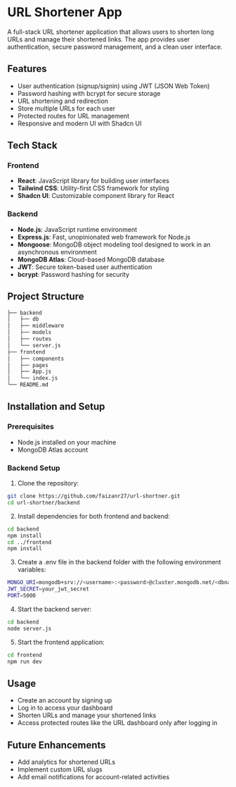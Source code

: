
# URL Shortener App

A full-stack URL shortener application that allows users to shorten long URLs and manage their shortened links. The app provides user authentication, secure password management, and a clean user interface.

## Features


- User authentication (signup/signin) using JWT (JSON Web Token)
- Password hashing with bcrypt for secure storage
- URL shortening and redirection
- Store multiple URLs for each user
- Protected routes for URL management
- Responsive and modern UI with Shadcn UI

## Tech Stack

### Frontend
- **React**: JavaScript library for building user interfaces
- **Tailwind CSS**: Utility-first CSS framework for styling
- **Shadcn UI**: Customizable component library for React

### Backend
- **Node.js**: JavaScript runtime environment
- **Express.js**: Fast, unopinionated web framework for Node.js
- **Mongoose**: MongoDB object modeling tool designed to work in an asynchronous environment
- **MongoDB Atlas**: Cloud-based MongoDB database
- **JWT**: Secure token-based user authentication
- **bcrypt**: Password hashing for security
## Project Structure

```bash
├── backend
│   ├── db          
│   ├── middleware  
│   ├── models      
│   ├── routes     
│   └── server.js   
├── frontend
│   ├── components  
│   ├── pages       
│   ├── App.js     
│   └── index.js    
└── README.md
```
## Installation and Setup

### Prerequisites
- Node.js installed on your machine
- MongoDB Atlas account

### Backend Setup
1. Clone the repository:

```bash
git clone https://github.com/faizanr27/url-shortner.git
cd url-shortner/backend

```
2. Install dependencies for both frontend and backend:

```bash
cd backend
npm install
cd ../frontend
npm install

```
3. Create a .env file in the backend folder with the following environment variables:
```bash
MONGO_URI=mongodb+srv://<username>:<password>@cluster.mongodb.net/<dbname>
JWT_SECRET=your_jwt_secret
PORT=5000

```
4. Start the backend server:
```bash
cd backend
node server.js

```
5. Start the frontend application:
```bash
cd frontend
npm run dev


```
## Usage

- Create an account by signing up
- Log in to access your dashboard
- Shorten URLs and manage your shortened links
- Access protected routes like the URL dashboard only after logging in


## Future Enhancements

- Add analytics for shortened URLs
- Implement custom URL slugs
- Add email notifications for account-related activities
